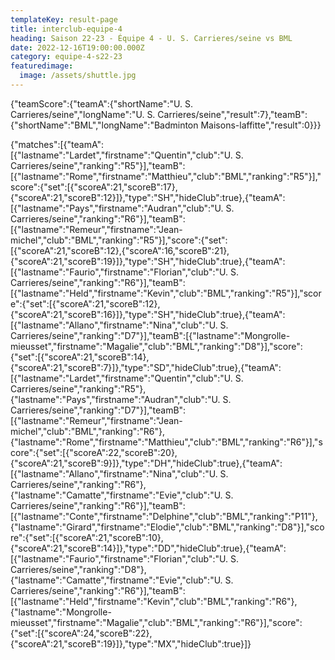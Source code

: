 ```yaml
---
templateKey: result-page
title: interclub-equipe-4
heading: Saison 22-23 - Équipe 4 - U. S. Carrieres/seine vs BML
date: 2022-12-16T19:00:00.000Z
category: equipe-4-s22-23
featuredimage:
  image: /assets/shuttle.jpg
---
```


<teamscoreboard>{"teamScore":{"teamA":{"shortName":"U. S. Carrieres/seine","longName":"U. S. Carrieres/seine","result":7},"teamB":{"shortName":"BML","longName":"Badminton Maisons-laffitte","result":0}}}</teamscoreboard>

<scoreboard>{"matches":[{"teamA":[{"lastname":"Lardet","firstname":"Quentin","club":"U. S. Carrieres/seine","ranking":"R5"}],"teamB":[{"lastname":"Rome","firstname":"Matthieu","club":"BML","ranking":"R5"}],"score":{"set":[{"scoreA":21,"scoreB":17},{"scoreA":21,"scoreB":12}]},"type":"SH","hideClub":true},{"teamA":[{"lastname":"Pays","firstname":"Audran","club":"U. S. Carrieres/seine","ranking":"R6"}],"teamB":[{"lastname":"Remeur","firstname":"Jean-michel","club":"BML","ranking":"R5"}],"score":{"set":[{"scoreA":21,"scoreB":12},{"scoreA":16,"scoreB":21},{"scoreA":21,"scoreB":19}]},"type":"SH","hideClub":true},{"teamA":[{"lastname":"Faurio","firstname":"Florian","club":"U. S. Carrieres/seine","ranking":"R6"}],"teamB":[{"lastname":"Held","firstname":"Kevin","club":"BML","ranking":"R5"}],"score":{"set":[{"scoreA":21,"scoreB":12},{"scoreA":21,"scoreB":16}]},"type":"SH","hideClub":true},{"teamA":[{"lastname":"Allano","firstname":"Nina","club":"U. S. Carrieres/seine","ranking":"D7"}],"teamB":[{"lastname":"Mongrolle-mieusset","firstname":"Magalie","club":"BML","ranking":"D8"}],"score":{"set":[{"scoreA":21,"scoreB":14},{"scoreA":21,"scoreB":7}]},"type":"SD","hideClub":true},{"teamA":[{"lastname":"Lardet","firstname":"Quentin","club":"U. S. Carrieres/seine","ranking":"R5"},{"lastname":"Pays","firstname":"Audran","club":"U. S. Carrieres/seine","ranking":"D7"}],"teamB":[{"lastname":"Remeur","firstname":"Jean-michel","club":"BML","ranking":"R6"},{"lastname":"Rome","firstname":"Matthieu","club":"BML","ranking":"R6"}],"score":{"set":[{"scoreA":22,"scoreB":20},{"scoreA":21,"scoreB":9}]},"type":"DH","hideClub":true},{"teamA":[{"lastname":"Allano","firstname":"Nina","club":"U. S. Carrieres/seine","ranking":"R6"},{"lastname":"Camatte","firstname":"Evie","club":"U. S. Carrieres/seine","ranking":"R6"}],"teamB":[{"lastname":"Conte","firstname":"Delphine","club":"BML","ranking":"P11"},{"lastname":"Girard","firstname":"Elodie","club":"BML","ranking":"D8"}],"score":{"set":[{"scoreA":21,"scoreB":10},{"scoreA":21,"scoreB":14}]},"type":"DD","hideClub":true},{"teamA":[{"lastname":"Faurio","firstname":"Florian","club":"U. S. Carrieres/seine","ranking":"D8"},{"lastname":"Camatte","firstname":"Evie","club":"U. S. Carrieres/seine","ranking":"R6"}],"teamB":[{"lastname":"Held","firstname":"Kevin","club":"BML","ranking":"R6"},{"lastname":"Mongrolle-mieusset","firstname":"Magalie","club":"BML","ranking":"R6"}],"score":{"set":[{"scoreA":24,"scoreB":22},{"scoreA":21,"scoreB":19}]},"type":"MX","hideClub":true}]}</scoreboard>